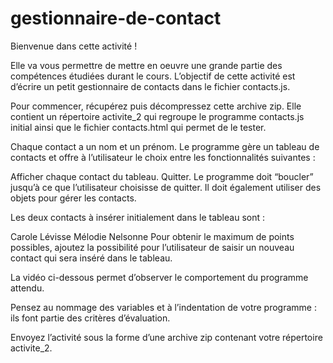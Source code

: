# gestionnaire-de-contact

Bienvenue dans cette activité !

Elle va vous permettre de mettre en oeuvre une grande partie des compétences étudiées durant le cours. L’objectif de cette activité est 
d’écrire un petit gestionnaire de contacts dans le fichier contacts.js.

Pour commencer, récupérez puis décompressez cette archive zip. Elle contient un répertoire activite_2 qui regroupe le programme contacts.js initial ainsi que le fichier contacts.html qui permet de le tester.

Chaque contact a un nom et un prénom. Le programme gère un tableau de contacts et offre à l’utilisateur le choix entre les fonctionnalités
suivantes :

Afficher chaque contact du tableau.
Quitter.
Le programme doit “boucler” jusqu’à ce que l’utilisateur choisisse de quitter. Il doit également utiliser des objets pour gérer les 
contacts.

Les deux contacts à insérer initialement dans le tableau sont :

Carole Lévisse
Mélodie Nelsonne
Pour obtenir le maximum de points possibles, ajoutez la possibilité pour l’utilisateur de saisir un nouveau contact qui sera inséré dans
le tableau.

La vidéo ci-dessous permet d’observer le comportement du programme attendu.



Pensez au nommage des variables et à l’indentation de votre programme : ils font partie des critères d’évaluation.

Envoyez l’activité sous la forme d’une archive zip contenant votre répertoire activite_2.

 

 
